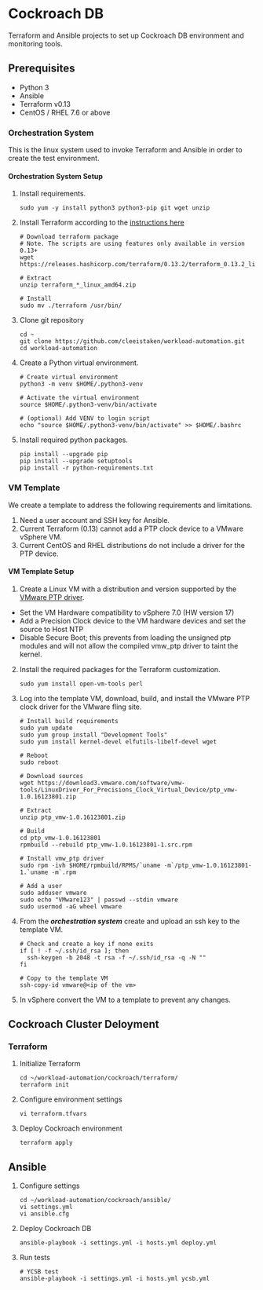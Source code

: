 # Cockroach DB

Terraform and Ansible projects to set up Cockroach DB environment and monitoring tools.

## Prerequisites
* Python 3
* Ansible
* Terraform v0.13
* CentOS / RHEL 7.6 or above

### Orchestration System
This is the linux system used to invoke Terraform and Ansible in order to create the test environment.

#### Orchestration System Setup
1. Install requirements.
    ```
    sudo yum -y install python3 python3-pip git wget unzip
    ```
   
2. Install Terraform according to the [instructions here](https://www.terraform.io/downloads.html)
    ```
    # Download terraform package
    # Note. The scripts are using features only available in version 0.13+
    wget https://releases.hashicorp.com/terraform/0.13.2/terraform_0.13.2_linux_amd64.zip

    # Extract
    unzip terraform_*_linux_amd64.zip

    # Install
    sudo mv ./terraform /usr/bin/
    ```

3. Clone git repository
    ```
    cd ~
    git clone https://github.com/cleeistaken/workload-automation.git
    cd workload-automation
    ````

4. Create a Python virtual environment.
    ```
    # Create virtual environment
    python3 -m venv $HOME/.python3-venv

    # Activate the virtual environment
    source $HOME/.python3-venv/bin/activate

    # (optional) Add VENV to login script
    echo "source $HOME/.python3-venv/bin/activate" >> $HOME/.bashrc
    ```

5. Install required python packages.
    ```
    pip install --upgrade pip
    pip install --upgrade setuptools
    pip install -r python-requirements.txt
    ```

### VM Template
We create a template to address the following requirements and limitations.
1. Need a user account and SSH key for Ansible.
2. Current Terraform (0.13) cannot add a PTP clock device to a VMware vSphere VM. 
3. Current CentOS and RHEL distributions do not include a driver for the PTP device. 

#### VM Template Setup
1. Create a Linux VM with a distribution and version supported by the [VMware PTP driver](https://flings.vmware.com/linux-driver-for-precision-clock-virtual-device#requirements).
  * Set the VM Hardware compatibility to vSphere 7.0 (HW version 17)
  * Add a Precision Clock device to the VM hardware devices and set the source to Host NTP
  * Disable Secure Boot; this prevents from loading the unsigned ptp modules and will not allow the compiled vmw_ptp driver to taint the kernel.

2. Install the required packages for the Terraform customization.
   ```
   sudo yum install open-vm-tools perl
   ```

3. Log into the template VM, download, build, and install the VMware PTP clock driver for the VMware fling site.
   ```
   # Install build requirements
   sudo yum update
   sudo yum group install "Development Tools"
   sudo yum install kernel-devel elfutils-libelf-devel wget
   
   # Reboot
   sudo reboot
   
   # Download sources
   wget https://download3.vmware.com/software/vmw-tools/LinuxDriver_For_Precisions_Clock_Virtual_Device/ptp_vmw-1.0.16123801.zip
   
   # Extract
   unzip ptp_vmw-1.0.16123801.zip
   
   # Build
   cd ptp_vmw-1.0.16123801
   rpmbuild --rebuild ptp_vmw-1.0.16123801-1.src.rpm
   
   # Install vmw_ptp driver
   sudo rpm -ivh $HOME/rpmbuild/RPMS/`uname -m`/ptp_vmw-1.0.16123801-1.`uname -m`.rpm
   
   # Add a user
   sudo adduser vmware
   sudo echo "VMware123" | passwd --stdin vmware
   sudo usermod -aG wheel vmware
   ```

4. From the ***orchestration system*** create and upload an ssh key to the template VM.
   ```
   # Check and create a key if none exits
   if [ ! -f ~/.ssh/id_rsa ]; then
     ssh-keygen -b 2048 -t rsa -f ~/.ssh/id_rsa -q -N ""
   fi
   
   # Copy to the template VM
   ssh-copy-id vmware@<ip of the vm>
   
   ```

5. In vSphere convert the VM to a template to prevent any changes.

## Cockroach Cluster Deloyment


### Terraform
1. Initialize Terraform
   ```
   cd ~/workload-automation/cockroach/terraform/
   terraform init
   ```

2. Configure environment settings
   ```
   vi terraform.tfvars
   ```

3. Deploy Cockroach environment
   ```
   terraform apply
   ```

## Ansible
1. Configure settings
   ```
   cd ~/workload-automation/cockroach/ansible/
   vi settings.yml
   vi ansible.cfg
   ```

2. Deploy Cockroach DB 
   ```
   ansible-playbook -i settings.yml -i hosts.yml deploy.yml
   ```

3. Run tests
   ```
   # YCSB test
   ansible-playbook -i settings.yml -i hosts.yml ycsb.yml
   ```
